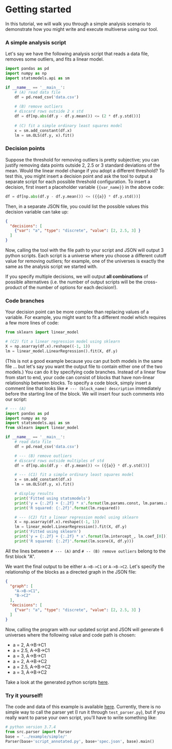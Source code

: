 # Getting started

In this tutorial, we will walk you through a simple analysis scenario to
demonstrate how you might write and execute multiverse using our tool.

### A simple analysis script

Let's say we have the following analysis script that reads a data file, removes
some outliers, and fits a linear model.

```python
import pandas as pd
import numpy as np
import statsmodels.api as sm

if __name__ == '__main__':
    # (A) read data file
    df = pd.read_csv('data.csv')
    
    # (B) remove outliers
    # discard rows outside 2 x std
    df = df[np.abs(df.y - df.y.mean()) <= (2 * df.y.std())]
    
    # (C) fit a simple ordinary least squares model
    x = sm.add_constant(df.x)
    lm = sm.OLS(df.y, x).fit()
```

### Decision points

Suppose the threshold for removing outliers is pretty subjective; you can
justify removing data points outside 2, 2.5 or 3 standard deviations of the
mean. Would the linear model change if you adopt a different threshold? To test
this, you might insert a decision point and ask the tool to output a
separate script for each possible threshold configuration. To insert a decision,
first insert a placeholder variable `{{var_name}}` in the above code:

```python
df = df[np.abs(df.y - df.y.mean()) <= ({{a}} * df.y.std())]
```

Then, in a separate JSON file, you could list the possible values this decision
variable can take up:

```json
{
  "decisions": [
    {"var": "a", "type": "discrete", "value": [2, 2.5, 3] }
  ]
}
```

Now, calling the tool with the file path to your script and JSON will output 3
python scripts. Each script is a universe where you choose a different cutoff
value for removing outliers; for example, one of the universes is exactly the
same as the analysis script we started with. 

If you specify multiple decisions, we will output **all combinations** of
possible alternatives (i.e. the number of output scripts will be the
cross-product of the number of options for each decision!).

### Code branches

Your decision point can be more complex than replacing values of a variable.
For example, you might want to fit a different model which requires a few more
lines of code:

```python
from sklearn import linear_model

# (C2) fit a linear regression model using sklearn
X = np.asarray(df.x).reshape((-1, 1))
lm = linear_model.LinearRegression().fit(X, df.y)
```
(This is not a good example because you can put both models in the same file ...
but let's say you want the output file to contain either one of the two models.)
You can do it by specifying code branches. Instead of a linear flow from start
to end, your code can consist of blocks that have non-linear relationship
between blocks. To specify a code block, simply insert a comment line that
looks like `# --- (block_name) description` immediately before the starting
line of the block. We will insert four such comments into our script:

```python
# --- (A)
import pandas as pd
import numpy as np
import statsmodels.api as sm
from sklearn import linear_model

if __name__ == '__main__':
    # read data file
    df = pd.read_csv('data.csv')

    # --- (B) remove outliers
    # discard rows outside multiples of std
    df = df[np.abs(df.y - df.y.mean()) <= ({{a}} * df.y.std())]

    # --- (C1) fit a simple ordinary least squares model
    x = sm.add_constant(df.x)
    lm = sm.OLS(df.y, x).fit()

    # display results
    print('Fitted using statsmodels')
    print('y = {:.2f} + {:.2f} * x'.format(lm.params.const, lm.params.x))
    print('R squared: {:.2f}'.format(lm.rsquared))

    # --- (C2) fit a linear regression model using sklearn
    X = np.asarray(df.x).reshape((-1, 1))
    lm = linear_model.LinearRegression().fit(X, df.y)
    print('Fitted using sklearn')
    print('y = {:.2f} + {:.2f} * x'.format(lm.intercept_, lm.coef_[0]))
    print('R squared: {:.2f}'.format(lm.score(X, df.y)))
```

All the lines between `# --- (A)` and `# -- (B) remove outliers` belong to the
first block "A".

We want the final output to be either `A->B->C1` or `A->B->C2`.
Let's specify the relationship of the blocks as a directed graph in the
JSON file:

```json
{
  "graph": [
    "A->B->C1",
    "B->C2"
  ],
  "decisions": [
    {"var": "a", "type": "discrete", "value": [2, 2.5, 3] }
  ]
}
```
Now, calling the program with our updated script and JSON will generate 6
universes where the following value and code path is chosen:
 - a = 2, A->B->C1
 - a = 2.5, A->B->C1
 - a = 3, A->B->C1
 - a = 2, A->B->C2
 - a = 2.5, A->B->C2
 - a = 3, A->B->C2

Take a look at the generated python scripts
[here](https://github.com/uwdata/multiverse-spec/tree/master/example/simple/output/codes).

### Try it yourself!

The code and data of this example is available [here](https://github.com/uwdata/multiverse-spec/tree/master/example/simple).
Currently, there is no simple way to call the parser yet (I run it through
`test_parser.py`), but if you really
want to parse your own script, you'll have to write something like:

```python
# python version 3.7.4
from src.parser import Parser
base = '../example/simple/'
Parser(base+'script_annotated.py', base+'spec.json', base).main()
```
